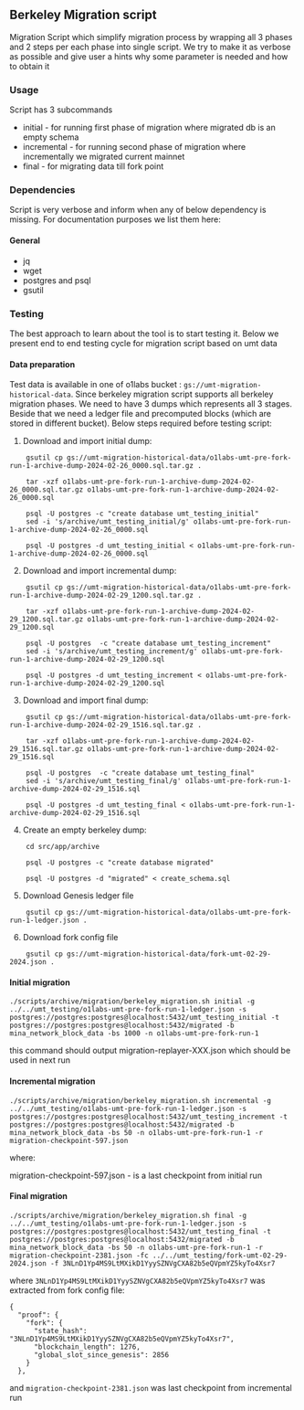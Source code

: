 ## Berkeley Migration script

Migration Script which simplify migration process by wrapping all 3 phases and 2 steps per each phase into single script. We try to make it as verbose as possible and give user a hints why some parameter is needed and how to obtain it

### Usage

Script has 3 subcommands

- initial - for running first phase of migration where migrated db is an empty schema
- incremental - for running second phase of migration where incrementally we migrated current mainnet
- final - for migrating data till fork point

### Dependencies 

Script is very verbose and inform when any of below dependency is missing. For documentation purposes we list them here:

#### General

- jq 
- wget
- postgres and psql
- gsutil

### Testing 

The best approach to learn about the tool is to start testing it. Below we present end to end testing cycle for migration script based on umt data

#### Data preparation

Test data is available in one of o1labs bucket : `gs://umt-migration-historical-data`.
Since berkeley migration script supports all berkeley migration phases. We need to have 3 dumps which represents all 3 stages. Beside that we need a ledger file and precomputed blocks (which are stored in different bucket). Below steps required before testing script:

1. Download and import initial dump:
```
    gsutil cp gs://umt-migration-historical-data/o1labs-umt-pre-fork-run-1-archive-dump-2024-02-26_0000.sql.tar.gz .

    tar -xzf o1labs-umt-pre-fork-run-1-archive-dump-2024-02-26_0000.sql.tar.gz o1labs-umt-pre-fork-run-1-archive-dump-2024-02-26_0000.sql

    psql -U postgres -c "create database umt_testing_initial"
    sed -i 's/archive/umt_testing_initial/g' o1labs-umt-pre-fork-run-1-archive-dump-2024-02-26_0000.sql

    psql -U postgres -d umt_testing_initial < o1labs-umt-pre-fork-run-1-archive-dump-2024-02-26_0000.sql
```


2. Download and import incremental dump:
```
    gsutil cp gs://umt-migration-historical-data/o1labs-umt-pre-fork-run-1-archive-dump-2024-02-29_1200.sql.tar.gz .

    tar -xzf o1labs-umt-pre-fork-run-1-archive-dump-2024-02-29_1200.sql.tar.gz o1labs-umt-pre-fork-run-1-archive-dump-2024-02-29_1200.sql

    psql -U postgres  -c "create database umt_testing_increment"
    sed -i 's/archive/umt_testing_increment/g' o1labs-umt-pre-fork-run-1-archive-dump-2024-02-29_1200.sql

    psql -U postgres -d umt_testing_increment < o1labs-umt-pre-fork-run-1-archive-dump-2024-02-29_1200.sql
```


3. Download and import final dump:
```
    gsutil cp gs://umt-migration-historical-data/o1labs-umt-pre-fork-run-1-archive-dump-2024-02-29_1516.sql.tar.gz .

    tar -xzf o1labs-umt-pre-fork-run-1-archive-dump-2024-02-29_1516.sql.tar.gz o1labs-umt-pre-fork-run-1-archive-dump-2024-02-29_1516.sql

    psql -U postgres  -c "create database umt_testing_final"
    sed -i 's/archive/umt_testing_final/g' o1labs-umt-pre-fork-run-1-archive-dump-2024-02-29_1516.sql

    psql -U postgres -d umt_testing_final < o1labs-umt-pre-fork-run-1-archive-dump-2024-02-29_1516.sql
```


4. Create an empty berkeley dump:
```
    cd src/app/archive

    psql -U postgres -c "create database migrated"

    psql -U postgres -d "migrated" < create_schema.sql

```

5. Download Genesis ledger file
```
    gsutil cp gs://umt-migration-historical-data/o1labs-umt-pre-fork-run-1-ledger.json .
```

6. Download fork config file
```
    gsutil cp gs://umt-migration-historical-data/fork-umt-02-29-2024.json .
```

#### Initial migration

```
./scripts/archive/migration/berkeley_migration.sh initial -g  ../../umt_testing/o1labs-umt-pre-fork-run-1-ledger.json -s postgres://postgres:postgres@localhost:5432/umt_testing_initial -t postgres://postgres:postgres@localhost:5432/migrated -b mina_network_block_data -bs 1000 -n o1labs-umt-pre-fork-run-1
```

this command should output migration-replayer-XXX.json which should be used in next run

#### Incremental migration

```
./scripts/archive/migration/berkeley_migration.sh incremental -g  ../../umt_testing/o1labs-umt-pre-fork-run-1-ledger.json -s postgres://postgres:postgres@localhost:5432/umt_testing_increment -t postgres://postgres:postgres@localhost:5432/migrated -b mina_network_block_data -bs 50 -n o1labs-umt-pre-fork-run-1 -r migration-checkpoint-597.json
```

where:

migration-checkpoint-597.json - is a last checkpoint from initial run

#### Final migration

```
./scripts/archive/migration/berkeley_migration.sh final -g  ../../umt_testing/o1labs-umt-pre-fork-run-1-ledger.json -s postgres://postgres:postgres@localhost:5432/umt_testing_final -t postgres://postgres:postgres@localhost:5432/migrated -b mina_network_block_data -bs 50 -n o1labs-umt-pre-fork-run-1 -r migration-checkpoint-2381.json -fc ../../umt_testing/fork-umt-02-29-2024.json -f 3NLnD1Yp4MS9LtMXikD1YyySZNVgCXA82b5eQVpmYZ5kyTo4Xsr7
```

where `3NLnD1Yp4MS9LtMXikD1YyySZNVgCXA82b5eQVpmYZ5kyTo4Xsr7` was extracted from fork config file:

```
{
  "proof": {
    "fork": {
      "state_hash": "3NLnD1Yp4MS9LtMXikD1YyySZNVgCXA82b5eQVpmYZ5kyTo4Xsr7",
      "blockchain_length": 1276,
      "global_slot_since_genesis": 2856
    }
  },
```
and `migration-checkpoint-2381.json` was last checkpoint from incremental run
